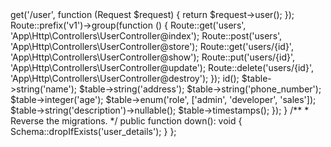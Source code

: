 <?php

use Illuminate\Http\Request;
use Illuminate\Support\Facades\Route;

Route::middleware(['auth:sanctum'])->get('/user', function (Request $request) {
    return $request->user();
});

Route::prefix('v1')->group(function () {
    Route::get('users', 'App\Http\Controllers\UserController@index');
    Route::post('users', 'App\Http\Controllers\UserController@store');
    Route::get('users/{id}', 'App\Http\Controllers\UserController@show');
    Route::put('users/{id}', 'App\Http\Controllers\UserController@update');
    Route::delete('users/{id}', 'App\Http\Controllers\UserController@destroy');
});

<?php

use Illuminate\Database\Migrations\Migration;
use Illuminate\Database\Schema\Blueprint;
use Illuminate\Support\Facades\Schema;

return new class extends Migration
{
    /**
     * Run the migrations.
     */
    public function up(): void
    {
        Schema::create('user_details', function (Blueprint $table) {
            $table->id(); 
            $table->string('name'); 
            $table->string('address'); 
            $table->string('phone_number'); 
            $table->integer('age'); 
            $table->enum('role', ['admin', 'developer', 'sales']); 
            $table->string('description')->nullable();
            $table->timestamps();
        });
        
        
    }

    /**
     * Reverse the migrations.
     */
    public function down(): void
    {
        Schema::dropIfExists('user_details');
    }
};


<?php

namespace App\Models;

use Illuminate\Database\Eloquent\Model;

class UserDetails extends Model
{
    protected $table = 'user_details';
    protected $fillable = ['name', 'address', 'phone_number', 'age', 'role', 'description'];
    public $timestamps = false;
}
